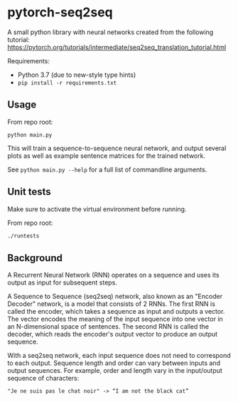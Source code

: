 pytorch-seq2seq
===============

A small python library with neural networks created from the following tutorial:
https://pytorch.org/tutorials/intermediate/seq2seq_translation_tutorial.html

Requirements:
 - Python 3.7 (due to new-style type hints)
 - `pip install -r requirements.txt`

Usage
-----

From repo root:
```
python main.py
```

This will train a sequence-to-sequence neural network, and output several plots
as well as example sentence matrices for the trained network.

See `python main.py --help` for a full list of commandline arguments.

Unit tests
----------

Make sure to activate the virtual environment before running.

From repo root:
```bash
./runtests
```

Background
----------

A Recurrent Neural Network (RNN) operates on a sequence and uses its output
as input for subsequent steps.

A Sequence to Sequence (seq2seq) network, also known as an "Encoder Decoder"
network, is a model that consists of 2 RNNs. The first RNN is called the encoder,
which takes a sequence as input and outputs a vector. The vector encodes the
meaning of the input sequence into one vector in an N-dimensional space of
sentences. The second RNN is called the decoder, which reads the encoder's
output vector to produce an output sequence.

With a seq2seq network, each input sequence does not need to correspond to each
output. Sequence length and order can vary between inputs and output sequences.
For example, order and length vary in the input/output sequence of characters:

    "Je ne suis pas le chat noir" -> “I am not the black cat”
